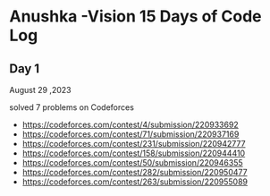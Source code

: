 # Anushka -Vision 15 Days of Code Log

## Day 1

August 29 ,2023

solved 7 problems on Codeforces
* https://codeforces.com/contest/4/submission/220933692
* https://codeforces.com/contest/71/submission/220937169
* https://codeforces.com/contest/231/submission/220942777
* https://codeforces.com/contest/158/submission/220944410
* https://codeforces.com/contest/50/submission/220946355
* https://codeforces.com/contest/282/submission/220950477
* https://codeforces.com/contest/263/submission/220955089